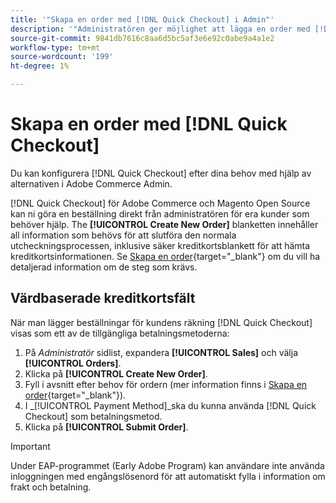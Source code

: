 ```yaml
---
title: '"Skapa en order med [!DNL Quick Checkout] i Admin"'
description: '"Administratören ger möjlighet att lägga en order med [!DNL Quick Checkout] direkt från administratören av en handlare för kunder som behöver hjälp."'
source-git-commit: 9841db7616c8aa6d5bc5af3e6e92c0abe9a4a1e2
workflow-type: tm+mt
source-wordcount: '199'
ht-degree: 1%

---
```


# Skapa en order med [!DNL Quick Checkout]

Du kan konfigurera [!DNL Quick Checkout] efter dina behov med hjälp av alternativen i Adobe Commerce Admin.

[!DNL Quick Checkout] för Adobe Commerce och Magento Open Source kan ni göra en beställning direkt från administratören för era kunder som behöver hjälp. The **[!UICONTROL Create New Order]** blanketten innehåller all information som behövs för att slutföra den normala utcheckningsprocessen, inklusive säker kreditkortsblankett för att hämta kreditkortsinformationen. Se [Skapa en order](https://docs.magento.com/user-guide/customers/customer-account-create-order.html){target=&quot;_blank&quot;} om du vill ha detaljerad information om de steg som krävs.

## Värdbaserade kreditkortsfält

När man lägger beställningar för kundens räkning [!DNL Quick Checkout] visas som ett av de tillgängliga betalningsmetoderna:

1. På _Administratör_ sidlist, expandera **[!UICONTROL Sales]** och välja **[!UICONTROL Orders]**.
1. Klicka på **[!UICONTROL Create New Order]**.
1. Fyll i avsnitt efter behov för ordern (mer information finns i [Skapa en order](https://docs.magento.com/user-guide/customers/customer-account-create-order.html){target=&quot;_blank&quot;}).
1. I _[!UICONTROL Payment Method]_ska du kunna använda [!DNL Quick Checkout] som betalningsmetod.
1. Klicka på **[!UICONTROL Submit Order]**.

>[!IMPORTANT]
>
> Under EAP-programmet (Early Adobe Program) kan användare inte använda inloggningen med engångslösenord för att automatiskt fylla i information om frakt och betalning.
